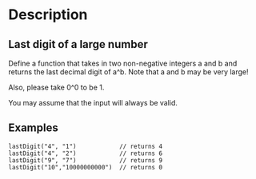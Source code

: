# Description 

## Last digit of a large number

Define a function that takes in two non-negative integers a and b and returns the last decimal digit of a^b. Note that a and b may be very large!

Also, please take 0^0 to be 1.

You may assume that the input will always be valid.

## Examples
```
lastDigit("4", "1")            // returns 4
lastDigit("4", "2")            // returns 6
lastDigit("9", "7")            // returns 9    
lastDigit("10","10000000000")  // returns 0
```